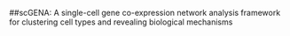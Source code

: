 ##scGENA: A single-cell gene co-expression network analysis framework for clustering cell types and revealing biological mechanisms


